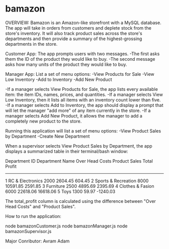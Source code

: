 # bamazon

OVERVIEW:
Bamazon is an Amazon-like storefront with a MySQL database. The app will take in orders from customers and deplete stock 
from the store's inventory. It will also track product sales across the store's departments and then provide 
a summary of the highest-grossing departments in the store.

Customer App:
The app prompts users with two messages.
-The first asks them the ID of the product they would like to buy.
-The second message asks how many units of the product they would like to buy.

Manager App:
List a set of menu options:
-View Products for Sale
-View Low Inventory
-Add to Inventory
-Add New Product

-If a manager selects View Products for Sale, the app lists every available item: the item IDs, names, prices, and quantities.
-If a manager selects View Low Inventory, then it lists all items with an inventory count lower than five.
-If a manager selects Add to Inventory, the app should display a prompt that will let the manager "add more" of any item currently in the store.
-If a manager selects Add New Product, it allows the manager to add a completely new product to the store.

Running this application will list a set of menu options:
-View Product Sales by Department
-Create New Department

When a supervisor selects View Product Sales by Department, the app displays a summarized table in their terminal/bash window:

Department ID  Department Name      Over Head Costs  Product Sales  Total Profit
-------------  -------------------  ---------------  -------------  ------------
1              RC & Electronics     2000             2604.45        604.45
2              Sports & Recreation  8000             10591.85       2591.85
3              Furniture            2500             4895.69        2395.69
4              Clothes & Fasion     6000             22618.06       16618.06
5              Toys                 1300             59.97          -1240.03

The total_profit column is calculated using the difference between "Over Head Costs" and "Product Sales".

How to run the application:

node bamazonCustomer.js
node bamazonManager.js
node bamazonSupervisor.js

Major Conributor: Avram Adam
